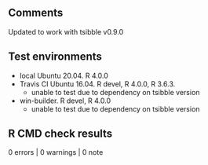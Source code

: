 ## Comments

Updated to work with tsibble v0.9.0

## Test environments

* local Ubuntu 20.04. R 4.0.0
* Travis CI Ubuntu 16.04. R devel, R 4.0.0, R 3.6.3.
  - unable to test due to dependency on tsibble version
* win-builder. R devel, R 4.0.0
  - unable to test due to dependency on tsibble version

## R CMD check results

0 errors | 0 warnings | 0 note

